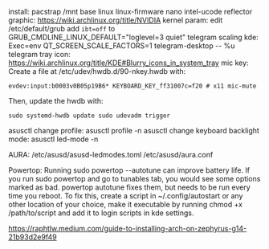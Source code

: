install: pacstrap /mnt base linux linux-firmware nano intel-ucode reflector
graphic: https://wiki.archlinux.org/title/NVIDIA
kernel param: edit /etc/default/grub add `ibt=off` to GRUB_CMDLINE_LINUX_DEFAULT="loglevel=3 quiet"
telegram scaling kde: Exec=env QT_SCREEN_SCALE_FACTORS=1 telegram-desktop -- %u
telegram tray icon: https://wiki.archlinux.org/title/KDE#Blurry_icons_in_system_tray
mic key:     Create a file at /etc/udev/hwdb.d/90-nkey.hwdb with:

`evdev:input:b0003v0B05p19B6*
  KEYBOARD_KEY_ff31007c=f20 # x11 mic-mute`

Then, update the hwdb with:

`sudo systemd-hwdb update
sudo udevadm trigger`

asusctl change profile: asusctl profile -n
asusctl change keyboard backlight mode: asusctl led-mode -n

AURA: /etc/asusd/asusd-ledmodes.toml  /etc/asusd/aura.conf

Powertop:
Running sudo powertop --autotune can improve battery life. If you run sudo powertop and go to tunables tab, you would see some options marked as bad. powertop autotune fixes them, but needs to be run every time you reboot. To fix this, create a script in ~/.config/autostart or any other location of your choice, make it executable by running chmod +x /path/to/script and add it to login scripts in kde settings.

https://raphtlw.medium.com/guide-to-installing-arch-on-zephyrus-g14-21b93d2e9f49
